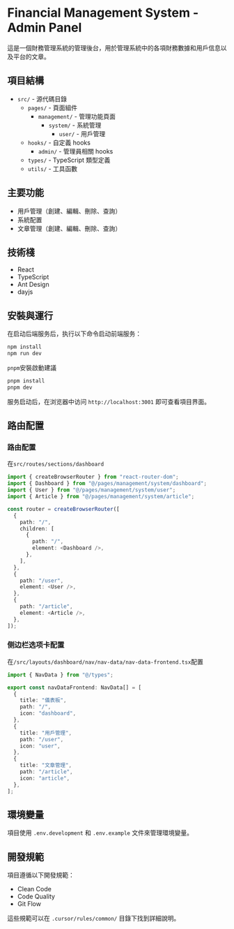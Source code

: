 # Financial Management System - Admin Panel

這是一個財務管理系統的管理後台，用於管理系統中的各項財務數據和用戶信息以及平台的文章。


## 項目結構

- `src/` - 源代碼目錄
  - `pages/` - 頁面組件
    - `management/` - 管理功能頁面
      - `system/` - 系統管理
        - `user/` - 用戶管理
  - `hooks/` - 自定義 hooks
    - `admin/` - 管理員相關 hooks
  - `types/` - TypeScript 類型定義
  - `utils/` - 工具函數

## 主要功能

- 用戶管理（創建、編輯、刪除、查詢）
- 系統配置
- 文章管理（創建、編輯、刪除、查詢）


## 技術棧

- React
- TypeScript
- Ant Design
- dayjs

## 安裝與運行

在启动后端服务后，执行以下命令启动前端服务：

```bash
npm install
npm run dev
```

`pnpm`安裝啟動建議
```bash
pnpm install
pnpm dev
```

服务启动后，在浏览器中访问 `http://localhost:3001` 即可查看項目界面。


## 路由配置

### 路由配置
在`src/routes/sections/dashboard`

```ts
import { createBrowserRouter } from "react-router-dom";
import { Dashboard } from "@/pages/management/system/dashboard";
import { User } from "@/pages/management/system/user";
import { Article } from "@/pages/management/system/article";

const router = createBrowserRouter([
  {
    path: "/",
    children: [
      {
        path: "/",
        element: <Dashboard />,
      },
    ],
  },
  {
    path: "/user",
    element: <User />,
  },
  {
    path: "/article",
    element: <Article />,
  },
]);
```



### 侧边栏选项卡配置

在`/src/layouts/dashboard/nav/nav-data/nav-data-frontend.tsx`配置


```ts
import { NavData } from "@/types";

export const navDataFrontend: NavData[] = [
  {
    title: "儀表板",
    path: "/",
    icon: "dashboard",
  },
  {
    title: "用戶管理",
    path: "/user",
    icon: "user",
  },
  {
    title: "文章管理",
    path: "/article",
    icon: "article",
  },
];
```



## 環境變量

項目使用 `.env.development` 和 `.env.example` 文件來管理環境變量。

## 開發規範

項目遵循以下開發規範：
- Clean Code
- Code Quality
- Git Flow

這些規範可以在 `.cursor/rules/common/` 目錄下找到詳細說明。